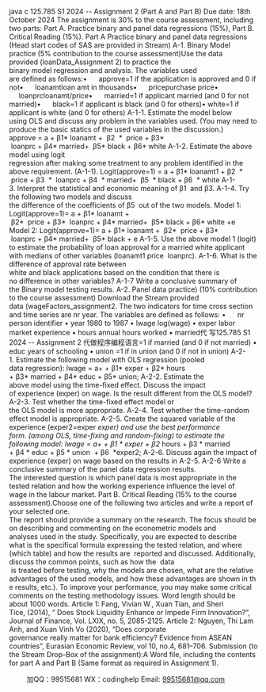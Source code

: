 java c
125.785 S1 2024 -- Assignment 2 (Part A and Part B)
Due date: 18th October 2024
The assignment is 30% to the course assessment, including two parts:
Part A. Practice binary and panel data regressions (15%), Part B. Critical Reading (15%).
Part A Practice binary and panel data regressions (Head start codes of SAS are provided in Stream)
A-1. Binary Model practice (5% contribution to the course assessment)Use the data provided (loanData_Assignment 2) to practice the binary model regression and analysis.
The variables used are defined as follows:•      approve=1 if the application is approved and 0 if not•      loanamtloan amt in thousands•      pricepurchase price•      loanprcloanamt/price•      married=1 if applicant married (and 0 for not married)•      black=1 if applicant is black (and 0 for others)• white=1 if applicant is white (and 0 for others)
A-1-1. Estimate the model below using OLS and discuss any problem in the variables used. (You may need to produce the basic statics of the used variables in the discussion.)
approve = a + β1* loanamt +  β2  *  price + β3*  loanprc + β4* married+  β5* black + β6* white
A-1-2. Estimate the above model using logit regression after making some treatment to any problem identified in the above requirement. (A-1-1).
Logit(approve=1)
= a + β1* loanamt1 + β2  *  price + β3  *  loanprc + β4  * married+  β5  * black + β6  * white
A-1-3. Interpret the statistical and economic meaning of β1  and β3.
A-1-4. Try the following two models and discuss the difference of the coefficients of β5  out of the two models.
Model 1:
Logit(approve=1)= a + β1* loanamt +  β2*  price + β3*  loanprc + β4* married+  β5* black + β6* white +e
Model 2:
Logit(approve=1)= a + β1* loanamt +  β2*  price + β3*  loanprc + β4* married+  β5* black + e
A-1-5. Use the above model 1 (logit) to estimate the probability of loan approval for a married white applicant with medians of other variables (loanamt1 price  loanprc).
A-1-6. What is the difference of approval rate between white and black applications based on the condition that there is no difference in other variables?
A-1-7 Write a conclusive summary of the Binary model testing results.
A-2. Panel data practice) (10% contribution to the course assessment)
Download the Stream provided data (wageFactors_assignment2. The two indicators for time cross section and time series are nr year.
The variables are defined as follows:
•      nr
person identifier
• year
1980 to 1987
• lwage
log(wage)
• exper
labor market experience
• hours
annual hours worked
• married代 写125.785 S1 2024 -- Assignment 2
代做程序编程语言=1 if married (and 0 if not married)
• educ
years of schooling
• union
=1 if in union (and 0 if not in union)
A-2-1. Estimate the following model with OLS regression (pooled data regression):
lwage = a+ + β1* exper + β2* hours + β3* married + β4* educ + β5* union;
A-2-2. Estimate the above model using the time-fixed effect. Discuss the impact of experience (exper) on wage. Is the result different from the OLS model?
A-2-3. Test whether the time-fixed effect model or the OLS model is more appropriate.
A-2-4. Test whether the time-random effect model is appropriate.
A-2-5. Create the squared variable of the experience (exper2=exper *exper) and use the best
performance form. (among OLS, time-fixing and random-fixing) to estimate the following model:
lwage = a+ + β1 * exper + β2* hours + β3 * married + β4 * educ + β5 * union  + β6  *exper2;
A-2-6. Discuss again the impact of experience (exper) on wage based on the results in A-2-5.
A-2-6 Write a conclusive summary of the panel data regression results. The interested question is which panel data is most appropriate in the tested relation and how the working experience influence the level of wage in the labour market.
Part B. Critical Reading (15% to the course assessment).Choose one of the following two articles and write a report of your selected one. The report should provide a summary on the research. The focus should be on describing and commenting on the econometric models and analyses used in the study. Specifically, you are expected to describe what is the specifical formula expressing the tested relation, and where (which table) and how the results are  reported and discussed. Additionally, discuss the common points, such as how the  data  is treated before testing, why the models are chosen, what are the relative advantages of the used models, and how these advantages are shown in the results, etc.). To improve your performance, you may make some critical comments on the testing methodology issues.
Word length should be about 1000 words.
Article 1:
Fang, Vivian W., Xuan Tian, and Sheri Tice, (2014), “ Does Stock Liquidity Enhance or Impede Firm Innovation?”, Journal of Finance, Vol. LXIX, no. 5, 2085-2125.
Article 2:
Nguyen, Thi Lam Anh, and Xuan Vinh Vo (2020), “Does corporate governance really matter for bank efficiency? Evidence from ASEAN countries”, Eurasian Economic Review, vol 10, no.4, 681–706.
Submission (to the Stream Drop-Box of the assignment):A Word file, including the contents for part A and Part B (Same format as required in Assignment 1).

         
加QQ：99515681  WX：codinghelp  Email: 99515681@qq.com
